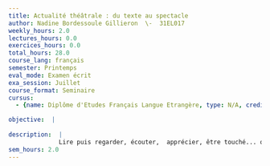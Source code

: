 ```yaml
---
title: Actualité théâtrale : du texte au spectacle
author: Nadine Bordessoule Gillieron  \-  31EL017
weekly_hours: 2.0
lectures_hours: 0.0
exercices_hours: 0.0
total_hours: 28.0
course_lang: français
semester: Printemps
eval_mode: Examen écrit
exa_session: Juillet
course_format: Seminaire
cursus:
  - {name: Diplôme d'Etudes Français Langue Etrangère, type: N/A, credits: \-}

objective:  |
            
description:  |
              Lire puis regarder, écouter,  apprécier, être touché... ou pas. Du texte lu au spectacle vu, cet enseignement propose dexplorer et de réfléchir sur la manière dont une pièce de théâtre se « représente », pour véhiculer des mots, des idées, des images, des émotions. Il suivra lactualité théâtrale de la saison en cours et permettra aux étudiants dassister à différentes représentations dans les salles genevoises. Les pièces seront lues et étudiées sous différents angles critiques pour permettre aux étudiants dapprécier leur rôle de spectateurs « éclairés ».
sem_hours: 2.0
---
```


